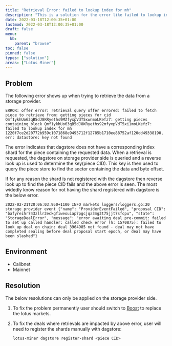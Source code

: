 ```yaml
---
title: "Retrieval Error: failed to lookup index for mh"
description: "This is a solution for the error like failed to lookup index for mh, err: datastore: key not found."
date: 2022-03-18T12:00:35+01:00
lastmod: 2022-03-18T12:00:35+01:00
draft: false
menu:
  kb:
    parent: "browse"
toc: false
pinned: false
types: ["solution"]
areas: ["Lotus Miner"]
---
```


## Problem

The following error shows up when trying to retrieve the data from a storage provider.

```shell
ERROR: offer error: retrieval query offer errored: failed to fetch piece to retrieve from: getting pieces for cid Qmf1ykhUo63qB5dJ8KRyeths9MZfyxpVdT5xwnmoLKefz7: getting pieces containing block Qmf1ykhUo63qB5dJ8KRyeths92mfyxpVdT5xi1moLKefz7: failed to lookup index for mh 1220f7ce2d20772b959c1071868e9495712f12785b1710ee88752af120dd49338190, err: datastore: key not found
```

The error indicates that dagstore does not have a corresponding index shard for the piece containing the requested data. When a retrieval is requested, the dagstore on storage provider side is queried and a reverse look up is used to determine the key(piece CID). This key is then used to query the piece store to find the sector containing the data and byte offset.

If for any reason the shard is not registered with the dagstore then reverse look up to find the piece CID fails and the above error is seen. The most widedly know reason for not having the shard registered with dagstore is the below error.

```plaintext
2022-02-21T20:06:03.950+1100 INFO markets loggers/loggers.go:20 storage provider event {"name": "ProviderEventFailed", "proposal CID": "bafyreihr743zllr2eckgfiweouiap7pgcjqa3mg3t75jjt7sfcpu", "state": "StorageDealError", "message": "error awaiting deal pre-commit: failed to set up called handler: called check error (h: 1570875): failed to look up deal on chain: deal 3964985 not found - deal may not have completed sealing before deal proposal start epoch, or deal may have been slashed"}
```

## Environment

- Calibnet
- Mainnet 

## Resolution

The below resolutions can only be applied on the storage provider side.

1. To fix the problem permanently user should switch to [Boost](https://boost.filecoin.io/) to replace the lotus markets.
1. To fix the deals where retrievals are impacted by above error, user will need to register the shards manually with dagstore:

    ```shell
    lotus-miner dagstore register-shard <piece CID>
    ```
